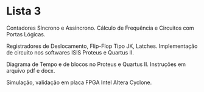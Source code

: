 # Lista 3

Contadores Síncrono e Assíncrono. Cálculo de Frequência e Circuitos com Portas Lógicas.

Registradores de Deslocamento, Flip-Flop Tipo JK, Latches. Implementação de circuito nos softwares ISIS Proteus e Quartus II. 

Diagrama de Tempo e de blocos no Proteus e Quartus II. Instruções em arquivo pdf e docx.

Simulação, validação em placa FPGA Intel Altera Cyclone.
